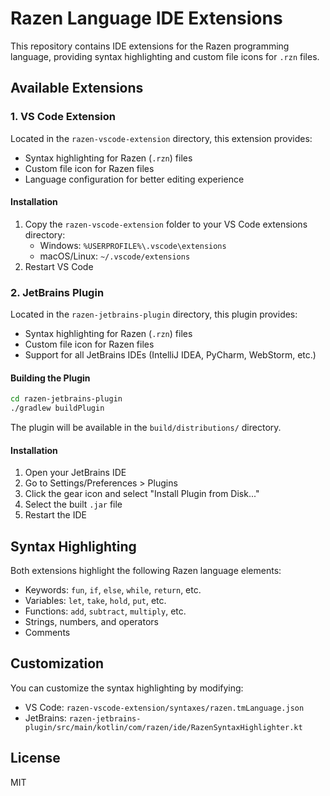 # Razen Language IDE Extensions

This repository contains IDE extensions for the Razen programming language, providing syntax highlighting and custom file icons for `.rzn` files.

## Available Extensions

### 1. VS Code Extension

Located in the `razen-vscode-extension` directory, this extension provides:
- Syntax highlighting for Razen (`.rzn`) files
- Custom file icon for Razen files
- Language configuration for better editing experience

#### Installation

1. Copy the `razen-vscode-extension` folder to your VS Code extensions directory:
   - Windows: `%USERPROFILE%\.vscode\extensions`
   - macOS/Linux: `~/.vscode/extensions`
2. Restart VS Code

### 2. JetBrains Plugin

Located in the `razen-jetbrains-plugin` directory, this plugin provides:
- Syntax highlighting for Razen (`.rzn`) files
- Custom file icon for Razen files
- Support for all JetBrains IDEs (IntelliJ IDEA, PyCharm, WebStorm, etc.)

#### Building the Plugin

```bash
cd razen-jetbrains-plugin
./gradlew buildPlugin
```

The plugin will be available in the `build/distributions/` directory.

#### Installation

1. Open your JetBrains IDE
2. Go to Settings/Preferences > Plugins
3. Click the gear icon and select "Install Plugin from Disk..."
4. Select the built `.jar` file
5. Restart the IDE

## Syntax Highlighting

Both extensions highlight the following Razen language elements:

- Keywords: `fun`, `if`, `else`, `while`, `return`, etc.
- Variables: `let`, `take`, `hold`, `put`, etc.
- Functions: `add`, `subtract`, `multiply`, etc.
- Strings, numbers, and operators
- Comments

## Customization

You can customize the syntax highlighting by modifying:
- VS Code: `razen-vscode-extension/syntaxes/razen.tmLanguage.json`
- JetBrains: `razen-jetbrains-plugin/src/main/kotlin/com/razen/ide/RazenSyntaxHighlighter.kt`

## License

MIT
